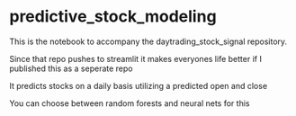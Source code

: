 # predictive_stock_modeling

This is the notebook to accompany the daytrading_stock_signal repository.

Since that repo pushes to streamlit it makes everyones life better if I published this as a seperate repo

It predicts stocks on a daily basis utilizing a predicted open and close

You can choose between random forests and neural nets for this
